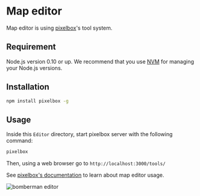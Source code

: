 # Map editor
Map editor is using [pixelbox](https://www.npmjs.com/package/pixelbox)'s tool system.

## Requirement
Node.js version 0.10 or up. We recommend that you use [NVM](https://github.com/creationix/nvm) for managing your Node.js versions.

## Installation

```bash
npm install pixelbox -g
```

## Usage
Inside this `Editor` directory, start pixelbox server with the following command:
```bash
pixelbox
```

Then, using a web browser go to `http://localhost:3000/tools/`

See [pixelbox's documentation](https://github.com/cstoquer/pixelbox#tools) to learn about map editor usage.

![bomberman editor](https://cloud.githubusercontent.com/assets/2462139/13896462/3dce99ce-edcf-11e5-9402-ce3f50a782f2.png)
